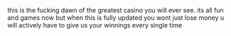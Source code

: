 this is the fucking dawn of the greatest casino you will ever see. its all fun and games now but when this is fully updated you wont just lose money u will actively have to give us your winnings every single time
